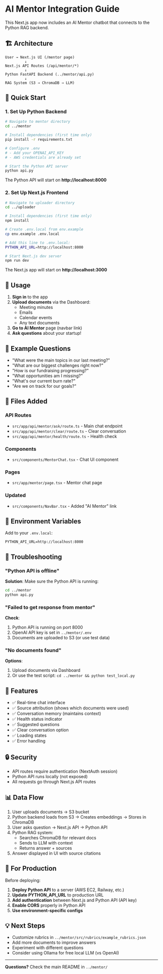 # AI Mentor Integration Guide

This Next.js app now includes an AI Mentor chatbot that connects to the Python RAG backend.

## 🏗️ Architecture

```
User → Next.js UI (/mentor page)
         ↓
Next.js API Routes (/api/mentor/*)
         ↓
Python FastAPI Backend (../mentor/api.py)
         ↓
RAG System (S3 → ChromaDB → LLM)
```

## 🚀 Quick Start

### 1. Set Up Python Backend

```bash
# Navigate to mentor directory
cd ../mentor

# Install dependencies (first time only)
pip install -r requirements.txt

# Configure .env
# - Add your OPENAI_API_KEY
# - AWS credentials are already set

# Start the Python API server
python api.py
```

The Python API will start on **http://localhost:8000**

### 2. Set Up Next.js Frontend

```bash
# Navigate to uploader directory
cd ../uploader

# Install dependencies (first time only)
npm install

# Create .env.local from env.example
cp env.example .env.local

# Add this line to .env.local:
PYTHON_API_URL=http://localhost:8000

# Start Next.js dev server
npm run dev
```

The Next.js app will start on **http://localhost:3000**

## 📖 Usage

1. **Sign in** to the app
2. **Upload documents** via the Dashboard:
   - Meeting minutes
   - Emails
   - Calendar events
   - Any text documents
3. **Go to AI Mentor** page (navbar link)
4. **Ask questions** about your startup!

## 🎯 Example Questions

- "What were the main topics in our last meeting?"
- "What are our biggest challenges right now?"
- "How is our fundraising progressing?"
- "What opportunities am I missing?"
- "What's our current burn rate?"
- "Are we on track for our goals?"

## 📁 Files Added

### API Routes
- `src/app/api/mentor/ask/route.ts` - Main chat endpoint
- `src/app/api/mentor/clear/route.ts` - Clear conversation
- `src/app/api/mentor/health/route.ts` - Health check

### Components
- `src/components/MentorChat.tsx` - Chat UI component

### Pages
- `src/app/mentor/page.tsx` - Mentor chat page

### Updated
- `src/components/NavBar.tsx` - Added "AI Mentor" link

## 🔧 Environment Variables

Add to your `.env.local`:

```env
PYTHON_API_URL=http://localhost:8000
```

## 🐛 Troubleshooting

### "Python API is offline"

**Solution**: Make sure the Python API is running:
```bash
cd ../mentor
python api.py
```

### "Failed to get response from mentor"

**Check**:
1. Python API is running on port 8000
2. OpenAI API key is set in `../mentor/.env`
3. Documents are uploaded to S3 (or use test data)

### "No documents found"

**Options**:
1. Upload documents via Dashboard
2. Or use the test script: `cd ../mentor && python test_local.py`

## 🎨 Features

- ✅ Real-time chat interface
- ✅ Source attribution (shows which documents were used)
- ✅ Conversation memory (maintains context)
- ✅ Health status indicator
- ✅ Suggested questions
- ✅ Clear conversation option
- ✅ Loading states
- ✅ Error handling

## 🔒 Security

- API routes require authentication (NextAuth session)
- Python API runs locally (not exposed)
- All requests go through Next.js API routes

## 📊 Data Flow

1. User uploads documents → S3 bucket
2. Python backend loads from S3 → Creates embeddings → Stores in ChromaDB
3. User asks question → Next.js API → Python API
4. Python RAG system:
   - Searches ChromaDB for relevant docs
   - Sends to LLM with context
   - Returns answer + sources
5. Answer displayed in UI with source citations

## 🚀 For Production

Before deploying:

1. **Deploy Python API** to a server (AWS EC2, Railway, etc.)
2. **Update PYTHON_API_URL** to production URL
3. **Add authentication** between Next.js and Python API (API key)
4. **Enable CORS** properly in Python API
5. **Use environment-specific configs**

## 💡 Next Steps

- Customize rubrics in `../mentor/src/rubrics/example_rubrics.json`
- Add more documents to improve answers
- Experiment with different questions
- Consider using Ollama for free local LLM (vs OpenAI)

---

**Questions?** Check the main README in `../mentor/`
